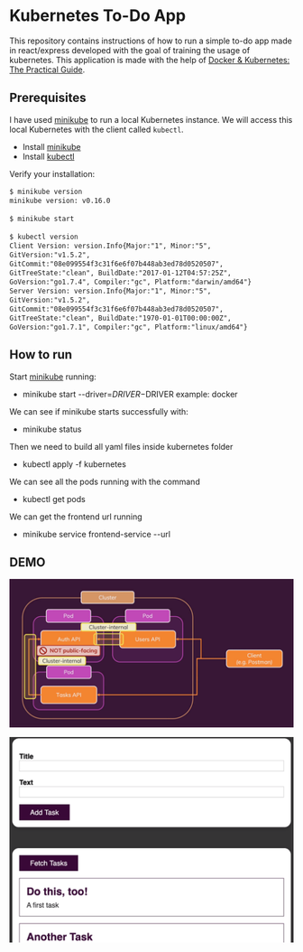 
# Kubernetes To-Do App

This repository contains instructions of how to run a simple to-do app made in react/express developed with the goal of training the usage of kubernetes.
This application is made with the help of [Docker & Kubernetes: The Practical Guide](https://www.udemy.com/course/docker-kubernetes-the-practical-guide/).

## Prerequisites

I have used [minikube](https://kubernetes.io/docs/getting-started-guides/minikube/) to run a local Kubernetes instance. We will access this local Kubernetes with the client called `kubectl`.

* Install [minikube](https://github.com/kubernetes/minikube/releases)
* Install [kubectl](https://kubernetes.io/docs/user-guide/prereqs/)

Verify your installation:

```
$ minikube version
minikube version: v0.16.0

$ minikube start

$ kubectl version
Client Version: version.Info{Major:"1", Minor:"5", GitVersion:"v1.5.2", GitCommit:"08e099554f3c31f6e6f07b448ab3ed78d0520507", GitTreeState:"clean", BuildDate:"2017-01-12T04:57:25Z", GoVersion:"go1.7.4", Compiler:"gc", Platform:"darwin/amd64"}
Server Version: version.Info{Major:"1", Minor:"5", GitVersion:"v1.5.2", GitCommit:"08e099554f3c31f6e6f07b448ab3ed78d0520507", GitTreeState:"clean", BuildDate:"1970-01-01T00:00:00Z", GoVersion:"go1.7.1", Compiler:"gc", Platform:"linux/amd64"}
```

## How to run

Start [minikube](https://kubernetes.io/docs/getting-started-guides/minikube/) running:
* minikube start --driver=$DRIVER          -$DRIVER example: docker

We can see if minikube starts successfully with:
* minikube status

Then we need to build all yaml files inside kubernetes folder
* kubectl apply -f kubernetes

We can see all the pods running with the command
* kubectl get pods

We can get the frontend url running
* minikube service frontend-service --url


## DEMO

![architecture](./images/architecture.jpeg) 


![frontend](./images/frontend.png)
